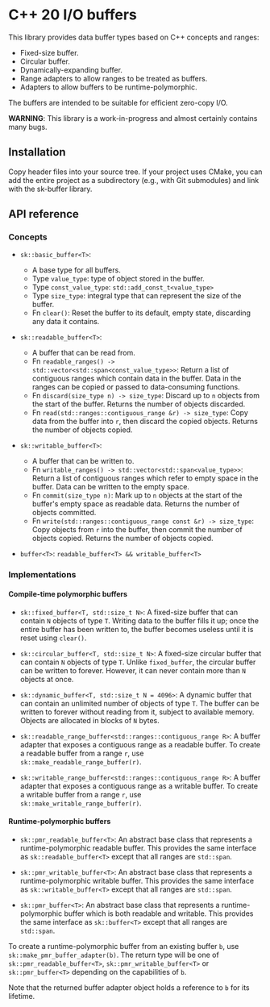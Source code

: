 # C++ 20 I/O buffers

This library provides data buffer types based on C++ concepts and ranges:

* Fixed-size buffer.
* Circular buffer.
* Dynamically-expanding buffer.
* Range adapters to allow ranges to be treated as buffers.
* Adapters to allow buffers to be runtime-polymorphic.

The buffers are intended to be suitable for efficient zero-copy I/O.

**WARNING**: This library is a work-in-progress and almost certainly
contains many bugs.  

## Installation

Copy header files into your source tree. If your project uses CMake, 
you can add the entire project as a subdirectory (e.g., with Git
submodules) and link with the sk-buffer library.

## API reference

### Concepts

* `sk::basic_buffer<T>`:
    * A base type for all buffers.
    * Type `value_type`: type of object stored in the buffer.
    * Type `const_value_type`: `std::add_const_t<value_type>`
    * Type `size_type`: integral type that can represent the 
      size of the buffer.
    * Fn `clear()`: Reset the buffer to its default, empty state, discarding
      any data it contains. 

* `sk::readable_buffer<T>`:
    * A buffer that can be read from.
    * Fn `readable_ranges() -> std::vector<std::span<const_value_type>>`:
      Return a list of contiguous ranges which contain data in the buffer.
      Data in the ranges can be copied or passed to data-consuming functions.
    * Fn `discard(size_type n) -> size_type`: Discard up to `n` objects
      from the start of the buffer.  Returns the number of objects discarded.
    * Fn `read(std::ranges::contiguous_range &r) -> size_type`:
      Copy data from the buffer into `r`, then discard the copied objects.
      Returns the number of objects copied.

* `sk::writable_buffer<T>`:
    * A buffer that can be written to.
    * Fn `writable_ranges() -> std::vector<std::span<value_type>>`:
      Return a list of contiguous ranges which refer to empty space in the buffer.
      Data can be written to the empty space.
    * Fn `commit(size_type n)`: Mark up to `n` objects at the start of the
      buffer's empty space as readable data.  Returns the number of objects
      committed.
    * Fn `write(std::ranges::contiguous_range const &r) -> size_type`:
      Copy objects from `r` into the buffer, then commit the number of
      objects copied.  Returns the number of objects copied.

* `buffer<T>`: `readable_buffer<T> && writable_buffer<T>`

### Implementations

#### Compile-time polymorphic buffers

* `sk::fixed_buffer<T, std::size_t N>`: A fixed-size buffer that can contain `N` 
  objects of type `T`.  Writing data to the buffer fills it up; once the entire
  buffer has been written to, the buffer becomes useless until it is reset
  using `clear()`.

* `sk::circular_buffer<T, std::size_t N>`: A fixed-size circular buffer that can
  contain `N` objects of type `T`.  Unlike `fixed_buffer`, the circular buffer
  can be written to forever.  However, it can never contain more than `N` objects
  at once.

* `sk::dynamic_buffer<T, std::size_t N = 4096>`: A dynamic buffer that can contain
  an unlimited number of objects of type `T`.  The buffer can be written to
  forever without reading from it, subject to available memory.
  Objects are allocated in blocks of `N` bytes.

* `sk::readable_range_buffer<std::ranges::contiguous_range R>`: A buffer adapter
  that exposes a contiguous range as a readable buffer.  To create a readable
  buffer from a range `r`, use `sk::make_readable_range_buffer(r)`.

* `sk::writable_range_buffer<std::ranges::contiguous_range R>`: A buffer adapter
  that exposes a contiguous range as a writable buffer.  To create a writable
  buffer from a range `r`, use `sk::make_writable_range_buffer(r)`.


#### Runtime-polymorphic buffers

* `sk::pmr_readable_buffer<T>`: An abstract base class that represents a 
  runtime-polymorphic readable buffer.  This provides the same interface
  as `sk::readable_buffer<T>` except that all ranges are `std::span`.

* `sk::pmr_writable_buffer<T>`: An abstract base class that represents a 
  runtime-polymorphic writable buffer.  This provides the same interface
  as `sk::writable_buffer<T>` except that all ranges are `std::span`.

* `sk::pmr_buffer<T>`: An abstract base class that represents a 
  runtime-polymorphic buffer which is both readable and writable.  This
  provides the same interface as `sk::buffer<T>` except that all ranges
  are `std::span`.

To create a runtime-polymorphic buffer from an existing buffer `b`,
use `sk::make_pmr_buffer_adapter(b)`.  The return type will be one of
`sk::pmr_readable_buffer<T>`, `sk::pmr_writable_buffer<T>` or
`sk::pmr_buffer<T>` depending on the capabilities of `b`.

Note that the returned buffer adapter object holds a reference to `b` 
for its lifetime.

